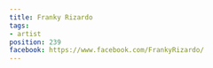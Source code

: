 ```yaml
---
title: Franky Rizardo
tags:
- artist
position: 239
facebook: https://www.facebook.com/FrankyRizardo/
---
```


